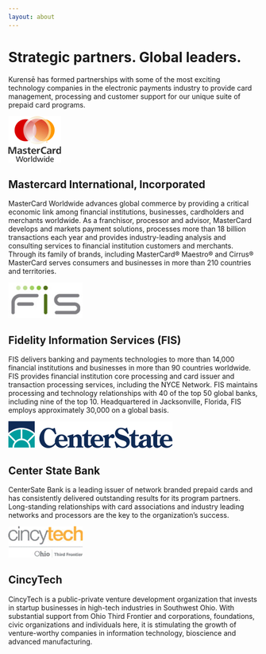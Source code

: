 ```yaml
---
layout: about
---
```

# Strategic partners. Global leaders.

Kurensē has formed partnerships with some of the most
exciting technology companies in the electronic payments industry to provide
card management, processing and customer support for our unique suite of
prepaid card programs.

<img class='partners' src='/images/partners/mastercard.png' />

## Mastercard International, Incorporated

MasterCard Worldwide advances global commerce by providing a critical
economic link among financial institutions, businesses, cardholders and
merchants worldwide. As a franchisor, processor and advisor, MasterCard
develops and markets payment solutions, processes more than 18 billion
transactions each year and provides industry-leading analysis and consulting
services to financial institution customers and merchants. Through its family
of brands, including MasterCard&reg; Maestro&reg; and Cirrus&reg; MasterCard
serves consumers and businesses in more than 210 countries and territories.

<img class='partners' src='/images/partners/fis.png' />

## Fidelity Information Services (FIS)

FIS delivers banking and payments technologies to more than 14,000 financial
institutions and businesses in more than 90 countries worldwide. FIS provides
financial institution core processing and card issuer and transaction
processing services, including the NYCE Network. FIS maintains processing and
technology relationships with 40 of the top 50 global banks, including nine
of the top 10. Headquartered in Jacksonville, Florida, FIS employs approximately
30,000 on a global basis.

<img class='partners' src='/images/partners/center_state_bank.png' />

## Center State Bank

CenterSate Bank is a leading issuer of network branded prepaid cards and has
consistently delivered outstanding results for its program partners.
Long-standing relationships with card associations and industry leading
networks and processors are the key to the organization’s success.

<img class='partners' src='/images/partners/cincytech.png' />

## CincyTech

CincyTech is a public-private venture development organization that invests
in startup businesses in high-tech industries in Southwest Ohio. With
substantial support from Ohio Third Frontier and corporations, foundations,
civic organizations and individuals here, it is stimulating the growth of
venture-worthy companies in information technology, bioscience and advanced
manufacturing.
